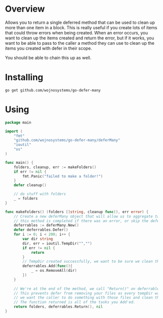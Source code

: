 # Overview

Allows you to return a single deferred method that can be used to clean up more than one item in a block. This is really useful if you create lots of items that could throw errors when being created. When an error occurs, you want to clean up the items created and return the error, but if it works, you want to be able to pass to the caller a method they can use to clean up the items you created with defer in their scope.

You should be able to chain this up as well.

# Installing

`go get github.com/wojnosystems/go-defer-many`

# Using

```go
package main

import (
	"fmt"
	"github.com/wojnosystems/go-defer-many/deferMany"
	"ioutil"
	"os"
)

func main() {
	folders, cleanup, err := makeFolders()
	if err != nil {
		fmt.Panic("failed to make a folder!")
    }
	defer cleanup()

	// do stuff with folders
	_ = folders
}

func makeFolders() (folders []string, cleanup func(), err error) {
	// Create a new deferMany object that will allow us to aggregate tasks we want to defer until
	// this method is completed if there was an error, or skip the defer if there was no error
	deferrables := deferMany.New()
	defer deferrables.Defer()
	for i := 0; i < 200; i++ {
		var dir string
		dir, err = ioutil.TempDir("","")
		if err != nil {
			return
        }
        // TempDir created successfully, we want to be sure we clean this up!
        deferrables.Add(func(){
        	_ = os.RemoveAll(dir)
        })
	}
	
	// We're at the end of the method, we call "Return()" on deferrables. This causes deferrables.Defer to do nothing.
	// This prevents defer from removing your files as every tempDir was created successfully as
	// we want the caller to do something with those files and clean them up when they're done.
	// The function returned is all of the tasks you Add'ed.
	return folders, deferrables.Return(), nil
}
```
